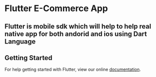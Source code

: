# Flutter E-Commerce App

## Flutter is mobile sdk which will help to help real native app for both andorid and ios using Dart Language


## Getting Started

For help getting started with Flutter, view our online
[documentation](https://flutter.io/).
